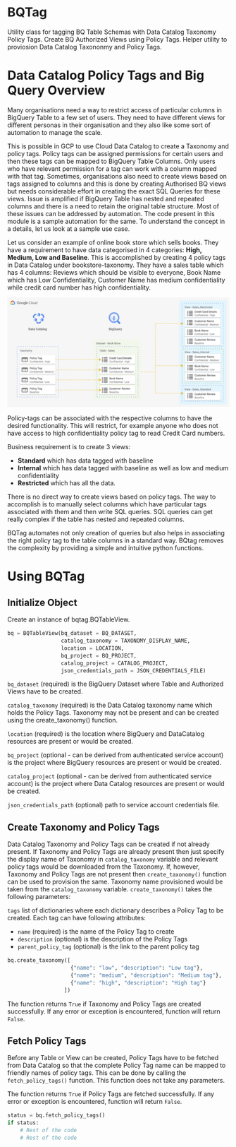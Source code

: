 # BQTag

Utility class for tagging BQ Table Schemas with Data Catalog Taxonomy Policy Tags. Create BQ Authorized Views using Policy Tags. Helper utility to proviosion Data Catalog Taxononmy and Policy Tags.

# Data Catalog Policy Tags and Big Query Overview

Many organisations need a way to restrict access of particular columns in BigQuery Table to a few set of users. They need to have different views for different personas in their organisation and they also like some sort of automation to manage the scale.

This is possible in GCP to use Cloud Data Catalog to create a Taxonomy and policy tags. Policy tags can be assigned permissions for certain users and then these tags can be mapped to BigQuery Table Columns. Only users who have relevant  permission for a tag can work with a column mapped with that tag. Sometimes, organisations also need to create views based on tags assigned to columns and this is done by creating Authorised BQ views but needs considerable effort in creating the exact SQL Queries for these views. Issue is amplified if BigQuery Table has nested and repeated columns and there is a need to retain the original table structure. Most of these issues can be addressed by automation. The code present in this module is a sample automation for the same. To understand the concept in a details, let us look at a sample use case.

Let us consider an example of online book store which sells books. They have a requirement to have data categorised in 4 categories: **High, Medium, Low and Baseline**. This is accomplished by creating 4 policy tags in Data Catalog under bookstore-taxonomy.  They have a sales table which has 4 columns: Reviews which should be visible to everyone, Book Name which has Low Confidentiality, Customer Name has medium confidentiality while credit card number has high confidentiality. 

![bookstore](./imgs/figure1.png)

Policy-tags can be associated with the respective columns to have the desired functionality. This will restrict, for example anyone who does not have access to high confidentiality policy tag to read Credit Card numbers.

Business requirement is to create 3 views:

- **Standard** which has data tagged with baseline
- **Internal** which has data tagged with baseline as well as low and medium confidentiality
- **Restricted** which has all the data.

There is no direct way to create views based on policy tags. The way to accomplish is to manually select columns which have particular tags associated with them and then write SQL queries. SQL queries can get really complex if the table has nested and repeated columns. 

BQTag automates not only creation of queries but also helps in associating the right policy tag to the table columns in a standard way. BQtag removes the complexity by providing a simple and intuitive python functions.

# Using BQTag

## Initialize Object

Create an instance of bqtag.BQTableView. 

```python
bq = BQTableView(bq_dataset = BQ_DATASET,
                 catalog_taxonomy = TAXONOMY_DISPLAY_NAME,
                 location = LOCATION,
                 bq_project = BQ_PROJECT,
                 catalog_project = CATALOG_PROJECT,
                 json_credentials_path = JSON_CREDENTIALS_FILE)
```


`bq_dataset` (required) is the BigQuery Dataset where Table and Authorized Views have to be created. 

`catalog_taxonomy` (required) is the Data Catalog taxonomy name which holds the Policy Tags. Taxonomy may not be present and can be created using the create_taxonomy() function.

`location` (required) is the location where BigQuery and DataCatalog resources are present or would be created.

`bq_project` (optional - can be derived from authenticated service account) is the project where BigQuery resources are present or would be created.

`catalog_project` (optional - can be derived from authenticated service account) is the project where Data Catalog resources are present or would be created.

`json_credentials_path` (optional) path to service account credentials file. 




## Create Taxonomy and Policy Tags

Data Catalog Taxonomy and Policy Tags can be created if not already present. If Taxonomy and Policy Tags are already present then just specify the display name of Taxonomy in `catalog_taxonomy` variable and relevant policy tags would be downloaded from the Taxonomy. If, however, Taxonomy and Policy Tags are not present then `create_taxonomy()` function can be used to provision the same. Taxonomy name provisioned would be taken from the `catalog_taxonomy` variable. `create_taxonomy()` takes the following parameters:

`tags` list of dictionaries where each dictionary describes a Policy Tag to be created. Each tag can have following attributes:

- `name` (required) is the name of the Policy Tag to create
- `description` (optional) is the description of the Policy Tags
- `parent_policy_tag` (optional) is the link to the parent policy tag

```python
bq.create_taxonomy([
                    {"name": "low", "description": "Low tag"}, 
                    {"name": "medium", "description": "Medium tag"}, 
                    {"name": "high", "description": "High tag"}
                  ])
```

The function returns `True` if Taxonomy and Policy Tags are created successfully. If any error or exception is encountered, function will return `False`.
## Fetch Policy Tags

Before any Table or View can be created, Policy Tags have to be fetched from Data Catalog so that the complete Policy Tag name can be mapped to friendly names of policy tags. This can be done by calling the `fetch_policy_tags()` function. This function does not take any parameters.

The function returns `True` if Policy Tags are fetched successfully. If any error or exception is encountered, function will return `False`.

```python
status = bq.fetch_policy_tags()
if status:
    # Rest of the code
    # Rest of the code
```

